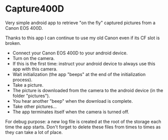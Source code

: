 # Capture400D
Very simple android app to retrieve "on the fly" captured pictures from a Canon EOS 400D.

Thanks to this app I can continue to use my old Canon even if its CF slot is broken.

- Connect your Canon EOS 400D to your android device.
- Turn on the camera.
- If this is the first time: instruct your android device to always use this app with this camera.
- Wait initialization (the app "beeps" at the end of the initialization process).
- Take a picture.
- The picture is downloaded from the camera to the android device (in the folder "pictures").
- You hear another "beep" when the download is complete.
- Take other pictures...
- The app terminates itself when the camera is turned off.

For debug purpose: a new log file is created at the root of the storage each time the app starts. Don't forget to delete these files from times to times as they can take a lot of place.
